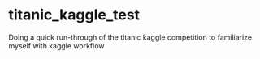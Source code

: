 # titanic_kaggle_test
Doing a quick run-through of the titanic kaggle competition to familiarize myself with kaggle workflow
